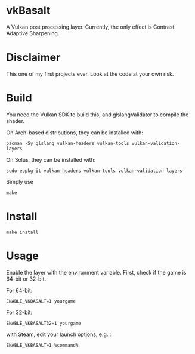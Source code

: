 # vkBasalt
A Vulkan post processing layer. Currently, the only effect is Contrast Adaptive Sharpening.

# Disclaimer
This one of my first projects ever. Look at the code at your own risk.

# Build
You need the Vulkan SDK to build this, and glslangValidator to compile the shader.

On Arch-based distributions, they can be installed with:
```
pacman -Sy glslang vulkan-headers vulkan-tools vulkan-validation-layers
```

On Solus, they can be installed with:
```
sudo eopkg it vulkan-headers vulkan-tools vulkan-validation-layers
```

Simply use
```
make
```
# Install
```
make install
```

# Usage
Enable the layer with the environment variable. First, check if the game is 64-bit or 32-bit.

For 64-bit:
```
ENABLE_VKBASALT=1 yourgame
```

For 32-bit:
```
ENABLE_VKBASALT32=1 yourgame
```

with Steam, edit your launch options, e.g. :

```
ENABLE_VKBASALT=1 %command% 
```

